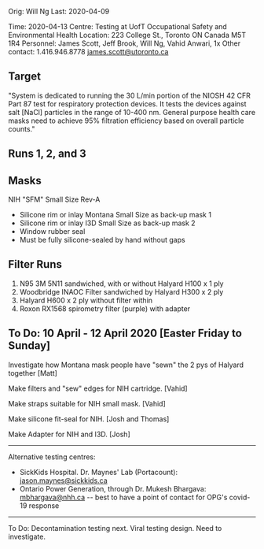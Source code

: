Orig: Will Ng
Last: 2020-04-09

Time: 2020-04-13
Centre: Testing at UofT Occupational Safety and Environmental Health
Location: 223 College St., Toronto ON Canada M5T 1R4
Personnel: James Scott, Jeff Brook, Will Ng, Vahid Anwari, 1x Other
contact: 1.416.946.8778 james.scott@utoronto.ca

## Target
"System is dedicated to running the 30 L/min portion of the NIOSH 42 CFR Part 87 test for 
respiratory protection devices. It tests the devices against salt [NaCl] particles in the 
range of 10-400 nm. General purpose health care masks need to achieve 95% filtration efficiency 
based on overall particle counts." 

## Runs 1, 2, and 3

## Masks
NIH "SFM" Small Size Rev-A
- Silicone rim or inlay
Montana Small Size as back-up mask 1
- Silicone rim or inlay
I3D Small Size as back-up mask 2
- Window rubber seal
- Must be fully silicone-sealed by hand without gaps

## Filter Runs 
1. N95 3M 5N11 sandwiched, with or without Halyard H100 x 1 ply
2. Woodbridge INAOC Filter sandwiched by Halyard H300 x 2 ply
3. Halyard H600 x 2 ply without filter within
4. Roxon RX1568 spirometry filter (purple) with adapter

## To Do: 10 April - 12 April 2020 [Easter Friday to Sunday]
Investigate how Montana mask people have "sewn" the 2 pys of Halyard together [Matt]

Make filters and "sew" edges for NIH cartridge. [Vahid]

Make straps suitable for NIH small mask. [Vahid]

Make silicone fit-seal for NIH. [Josh and Thomas]

Make Adapter for NIH and I3D. [Josh]

___

Alternative testing centres: 
- SickKids Hospital. Dr. Maynes' Lab (Portacount): jason.maynes@sickkids.ca
- Ontario Power Generation, through Dr. Mukesh Bhargava: mbhargava@nhh.ca
-- best to have a point of contact for OPG's covid-19 response

___

To Do: Decontamination testing next. Viral testing design. Need to investigate.

